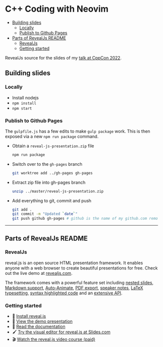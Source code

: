 # C++ Coding with Neovim

<!-- vim-markdown-toc GFM -->

* [Building slides](#building-slides)
  * [Locally](#locally)
  * [Publish to Github Pages](#publish-to-github-pages)
* [Parts of RevealJs README](#parts-of-revealjs-readme)
  * [RevealJs](#revealjs)
  * [Getting started](#getting-started)

<!-- vim-markdown-toc -->

RevealJs source for the slides of my [talk at CppCon 2022](https://vvnraman.github.io/cppcon-2022-cpp-neovim/).

## Building slides

### Locally

- Install nodejs
- `npm install`
- `npm start`

### Publish to Github Pages

The `gulpfile.js` has a few edits to make `gulp package` work. This is then
exposed via a new `npm run package` command.

- Obtain a `reveal-js-presentation.zip` file
  ```sh
  npm run package
  ```
- Switch over to the `gh-pages` branch
  ```sh
  git worktree add ../gh-pages gh-pages
  ```
- Extract zip file into gh-pages branch
  ```sh
  unzip ../master/reveal-js-presentation.zip
  ```
- Add everything to git, commit and push
  ```sh
  git add .
  git commit -m "Updated `date`"
  git push github gh-pages # github is the name of my github.com remote
  ```

---

## Parts of RevealJs README

### RevealJs

reveal.js is an open source HTML presentation framework. It enables anyone with a web browser to create beautiful presentations for free. Check out the live demo at [revealjs.com](https://revealjs.com/).

The framework comes with a powerful feature set including [nested slides](https://revealjs.com/vertical-slides/), [Markdown support](https://revealjs.com/markdown/), [Auto-Animate](https://revealjs.com/auto-animate/), [PDF export](https://revealjs.com/pdf-export/), [speaker notes](https://revealjs.com/speaker-view/), [LaTeX typesetting](https://revealjs.com/math/), [syntax highlighted code](https://revealjs.com/code/) and an [extensive API](https://revealjs.com/api/).

### Getting started
- 🚀 [Install reveal.js](https://revealjs.com/installation)
- 👀 [View the demo presentation](https://revealjs.com/demo)
- 📖 [Read the documentation](https://revealjs.com/markup/)
- 🖌 [Try the visual editor for reveal.js at Slides.com](https://slides.com/)
- 🎬 [Watch the reveal.js video course (paid)](https://revealjs.com/course)
